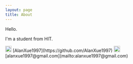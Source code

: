 ```yaml
---
layout: page
title: About
---
```


Hello.

I'm a student from HIT.

<img src="{{ site.baseurl }}/assets/github.png" width="20" height="20">
[AlanXue1997](https://github.com/AlanXue1997)

<img src="{{ site.baseurl }}/assets/email.png" width="20" height="20">
[alanxue1997@gmail.com](mailto:alanxue1997@gmail.com)